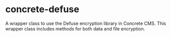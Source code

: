 # concrete-defuse
A wrapper class to use the Defuse encryption library in Concrete CMS. This wrapper class includes methods for both data and file encryption.
